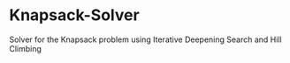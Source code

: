 # Knapsack-Solver
Solver for the Knapsack problem using Iterative Deepening Search and Hill Climbing
